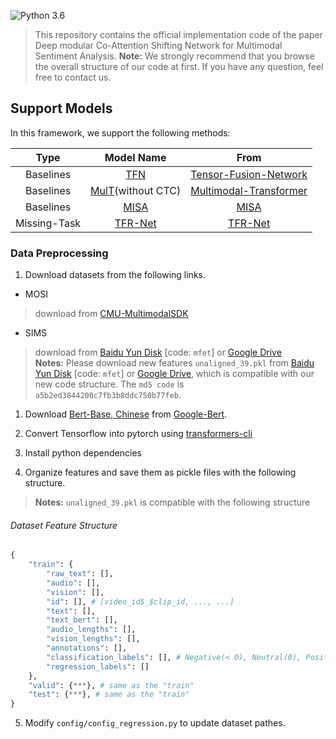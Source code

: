 ![Python 3.6](https://img.shields.io/badge/python-3.6-green.svg)

>  This repository contains the official implementation code of the paper Deep modular Co-Attention Shifting Network for Multimodal Sentiment Analysis.
**Note:** We strongly recommend that you browse the overall structure of our code at first. If you have any question, feel free to contact us.

## Support Models

In this framework, we support the following methods:

|     Type    |   Model Name      |     From                |
|:-----------:|:----------------:|:------------------------:|
| Baselines |[TFN](models/singleTask/TFN.py)|[Tensor-Fusion-Network](https://github.com/A2Zadeh/TensorFusionNetwork)|
| Baselines |[MulT](models/singleTask/MulT.py)(without CTC) |[Multimodal-Transformer](https://github.com/yaohungt/Multimodal-Transformer)|
| Baselines |[MISA](models/singleTask/MISA.py) |[MISA](https://github.com/declare-lab/MISA)|
| Missing-Task  |[TFR-Net](models/missingTask/TFR_NET)|      [TFR-Net](https://github.com/Columbine21/TFR-Net)  |

### Data Preprocessing

1. Download datasets from the following links.

- MOSI
> download from [CMU-MultimodalSDK](http://immortal.multicomp.cs.cmu.edu/raw_datasets/processed_data/)

- SIMS
> download from [Baidu Yun Disk](https://pan.baidu.com/share/init?surl=XmobKHUqnXciAm7hfnj2gg) [code: `mfet`] or [Google Drive](https://drive.google.com/drive/folders/1A2S4pqCHryGmiqnNSPLv7rEg63WvjCSk)  
> **Notes:** Please download new features `unaligned_39.pkl` from [Baidu Yun Disk](https://pan.baidu.com/share/init?surl=XmobKHUqnXciAm7hfnj2gg) [code: `mfet`] or [Google Drive](https://drive.google.com/drive/folders/1A2S4pqCHryGmiqnNSPLv7rEg63WvjCSk), which is compatible with our new code structure. The `md5 code` is `a5b2ed3844200c7fb3b8ddc750b77feb`.

1. Download [Bert-Base, Chinese](https://storage.googleapis.com/bert_models/2018_11_03/chinese_L-12_H-768_A-12.zip) from [Google-Bert](https://github.com/google-research/bert).  

2. Convert Tensorflow into pytorch using [transformers-cli](https://huggingface.co/transformers/converting_tensorflow_models.html)  

3. Install python dependencies

4. Organize features and save them as pickle files with the following structure.

> **Notes:** `unaligned_39.pkl` is compatible with the following structure

###### Dataset Feature Structure

```python
{
    "train": {
        "raw_text": [],
        "audio": [],
        "vision": [],
        "id": [], # [video_id$_$clip_id, ..., ...]
        "text": [],
        "text_bert": [],
        "audio_lengths": [],
        "vision_lengths": [],
        "annotations": [],
        "classification_labels": [], # Negative(< 0), Neutral(0), Positive(> 0)
        "regression_labels": []
    },
    "valid": {***}, # same as the "train" 
    "test": {***}, # same as the "train"
}
```

5. Modify `config/config_regression.py` to update dataset pathes.

```
